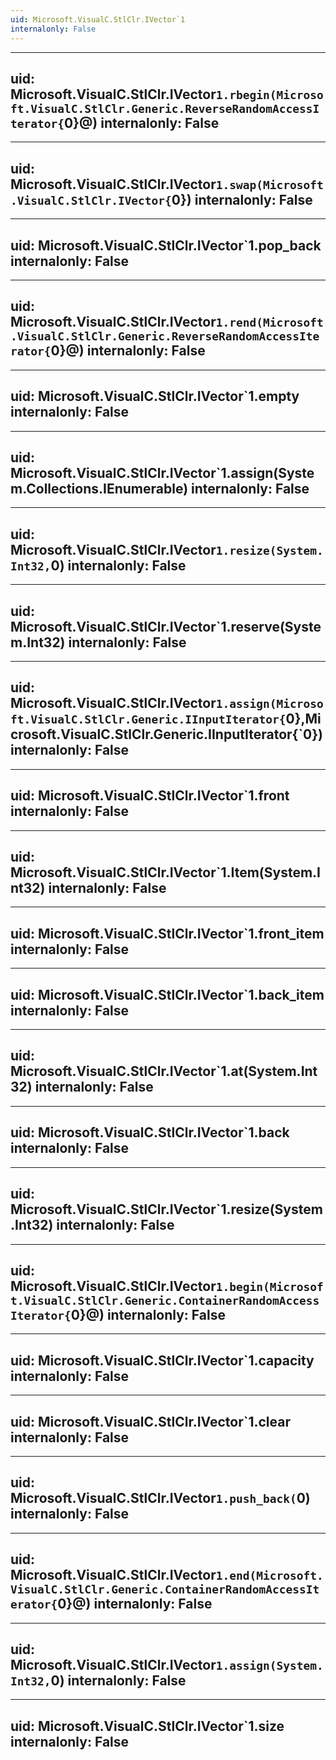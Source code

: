 ```yaml
---
uid: Microsoft.VisualC.StlClr.IVector`1
internalonly: False
---
```


---
uid: Microsoft.VisualC.StlClr.IVector`1.rbegin(Microsoft.VisualC.StlClr.Generic.ReverseRandomAccessIterator{`0}@)
internalonly: False
---

---
uid: Microsoft.VisualC.StlClr.IVector`1.swap(Microsoft.VisualC.StlClr.IVector{`0})
internalonly: False
---

---
uid: Microsoft.VisualC.StlClr.IVector`1.pop_back
internalonly: False
---

---
uid: Microsoft.VisualC.StlClr.IVector`1.rend(Microsoft.VisualC.StlClr.Generic.ReverseRandomAccessIterator{`0}@)
internalonly: False
---

---
uid: Microsoft.VisualC.StlClr.IVector`1.empty
internalonly: False
---

---
uid: Microsoft.VisualC.StlClr.IVector`1.assign(System.Collections.IEnumerable)
internalonly: False
---

---
uid: Microsoft.VisualC.StlClr.IVector`1.resize(System.Int32,`0)
internalonly: False
---

---
uid: Microsoft.VisualC.StlClr.IVector`1.reserve(System.Int32)
internalonly: False
---

---
uid: Microsoft.VisualC.StlClr.IVector`1.assign(Microsoft.VisualC.StlClr.Generic.IInputIterator{`0},Microsoft.VisualC.StlClr.Generic.IInputIterator{`0})
internalonly: False
---

---
uid: Microsoft.VisualC.StlClr.IVector`1.front
internalonly: False
---

---
uid: Microsoft.VisualC.StlClr.IVector`1.Item(System.Int32)
internalonly: False
---

---
uid: Microsoft.VisualC.StlClr.IVector`1.front_item
internalonly: False
---

---
uid: Microsoft.VisualC.StlClr.IVector`1.back_item
internalonly: False
---

---
uid: Microsoft.VisualC.StlClr.IVector`1.at(System.Int32)
internalonly: False
---

---
uid: Microsoft.VisualC.StlClr.IVector`1.back
internalonly: False
---

---
uid: Microsoft.VisualC.StlClr.IVector`1.resize(System.Int32)
internalonly: False
---

---
uid: Microsoft.VisualC.StlClr.IVector`1.begin(Microsoft.VisualC.StlClr.Generic.ContainerRandomAccessIterator{`0}@)
internalonly: False
---

---
uid: Microsoft.VisualC.StlClr.IVector`1.capacity
internalonly: False
---

---
uid: Microsoft.VisualC.StlClr.IVector`1.clear
internalonly: False
---

---
uid: Microsoft.VisualC.StlClr.IVector`1.push_back(`0)
internalonly: False
---

---
uid: Microsoft.VisualC.StlClr.IVector`1.end(Microsoft.VisualC.StlClr.Generic.ContainerRandomAccessIterator{`0}@)
internalonly: False
---

---
uid: Microsoft.VisualC.StlClr.IVector`1.assign(System.Int32,`0)
internalonly: False
---

---
uid: Microsoft.VisualC.StlClr.IVector`1.size
internalonly: False
---
